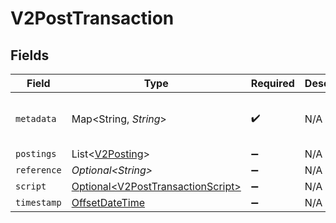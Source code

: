 # V2PostTransaction


## Fields

| Field                                                                                     | Type                                                                                      | Required                                                                                  | Description                                                                               | Example                                                                                   |
| ----------------------------------------------------------------------------------------- | ----------------------------------------------------------------------------------------- | ----------------------------------------------------------------------------------------- | ----------------------------------------------------------------------------------------- | ----------------------------------------------------------------------------------------- |
| `metadata`                                                                                | Map\<String, *String*>                                                                    | :heavy_check_mark:                                                                        | N/A                                                                                       | {<br/>"admin": "true"<br/>}                                                               |
| `postings`                                                                                | List\<[V2Posting](../../models/shared/V2Posting.md)>                                      | :heavy_minus_sign:                                                                        | N/A                                                                                       |                                                                                           |
| `reference`                                                                               | *Optional\<String>*                                                                       | :heavy_minus_sign:                                                                        | N/A                                                                                       | ref:001                                                                                   |
| `script`                                                                                  | [Optional\<V2PostTransactionScript>](../../models/shared/V2PostTransactionScript.md)      | :heavy_minus_sign:                                                                        | N/A                                                                                       |                                                                                           |
| `timestamp`                                                                               | [OffsetDateTime](https://docs.oracle.com/javase/8/docs/api/java/time/OffsetDateTime.html) | :heavy_minus_sign:                                                                        | N/A                                                                                       |                                                                                           |